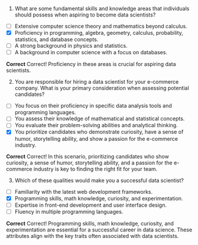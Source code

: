 1. What are some fundamental skills and knowledge areas that individuals should possess when aspiring to become data scientists?

- [ ] Extensive computer science theory and mathematics beyond calculus.
- [x] Proficiency in programming, algebra, geometry, calculus, probability, statistics, and database concepts.
- [ ] A strong background in physics and statistics.
- [ ] A background in computer science with a focus on databases.

**Correct**
Correct! Proficiency in these areas is crucial for aspiring data scientists.

2. You are responsible for hiring a data scientist for your e-commerce company. What is your primary consideration when assessing potential candidates?

- [ ] You focus on their proficiency in specific data analysis tools and programming languages.
- [ ] You assess their knowledge of mathematical and statistical concepts.
- [ ] You evaluate their problem-solving abilities and analytical thinking.
- [x] You prioritize candidates who demonstrate curiosity, have a sense of humor, storytelling ability, and show a passion for the e-commerce industry.

**Correct**
Correct! In this scenario, prioritizing candidates who show curiosity, a sense of humor, storytelling ability, and a passion for the e-commerce industry is key to finding the right fit for your team.

3. Which of these qualities would make you a successful data scientist?

- [ ] Familiarity with the latest web development frameworks.
- [x] Programming skills, math knowledge, curiosity, and experimentation.
- [ ] Expertise in front-end development and user interface design.
- [ ] Fluency in multiple programming languages.

**Correct**
Correct! Programming skills, math knowledge, curiosity, and experimentation are essential for a successful career in data science. These attributes align with the key traits often associated with data scientists.